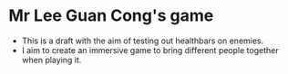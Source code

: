 # Mr Lee Guan Cong's game
- This is a draft with the aim of testing out healthbars on enemies.
- I aim to create an immersive game to bring different people together when playing it.
